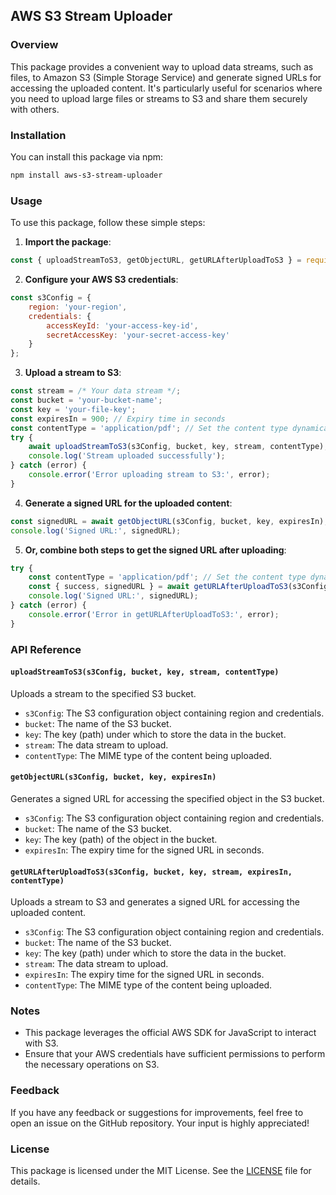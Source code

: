 ## AWS S3 Stream Uploader

### Overview
This package provides a convenient way to upload data streams, such as files, to Amazon S3 (Simple Storage Service) and generate signed URLs for accessing the uploaded content. It's particularly useful for scenarios where you need to upload large files or streams to S3 and share them securely with others.

### Installation
You can install this package via npm:

```bash
npm install aws-s3-stream-uploader
```

### Usage
To use this package, follow these simple steps:

1. **Import the package**:
```javascript
const { uploadStreamToS3, getObjectURL, getURLAfterUploadToS3 } = require('aws-s3-stream-uploader');
```

2. **Configure your AWS S3 credentials**:
```javascript
const s3Config = {
    region: 'your-region',
    credentials: {
        accessKeyId: 'your-access-key-id',
        secretAccessKey: 'your-secret-access-key'
    }
};
```

3. **Upload a stream to S3**:
```javascript
const stream = /* Your data stream */;
const bucket = 'your-bucket-name';
const key = 'your-file-key';
const expiresIn = 900; // Expiry time in seconds
const contentType = 'application/pdf'; // Set the content type dynamically
try {
    await uploadStreamToS3(s3Config, bucket, key, stream, contentType);
    console.log('Stream uploaded successfully');
} catch (error) {
    console.error('Error uploading stream to S3:', error);
}
```

4. **Generate a signed URL for the uploaded content**:
```javascript
const signedURL = await getObjectURL(s3Config, bucket, key, expiresIn);
console.log('Signed URL:', signedURL);
```

5. **Or, combine both steps to get the signed URL after uploading**:
```javascript
try {
    const contentType = 'application/pdf'; // Set the content type dynamically
    const { success, signedURL } = await getURLAfterUploadToS3(s3Config, bucket, key, stream, expiresIn, contentType);
    console.log('Signed URL:', signedURL);
} catch (error) {
    console.error('Error in getURLAfterUploadToS3:', error);
}
```

### API Reference
#### `uploadStreamToS3(s3Config, bucket, key, stream, contentType)`
Uploads a stream to the specified S3 bucket.

- `s3Config`: The S3 configuration object containing region and credentials.
- `bucket`: The name of the S3 bucket.
- `key`: The key (path) under which to store the data in the bucket.
- `stream`: The data stream to upload.
- `contentType`: The MIME type of the content being uploaded.

#### `getObjectURL(s3Config, bucket, key, expiresIn)`
Generates a signed URL for accessing the specified object in the S3 bucket.

- `s3Config`: The S3 configuration object containing region and credentials.
- `bucket`: The name of the S3 bucket.
- `key`: The key (path) of the object in the bucket.
- `expiresIn`: The expiry time for the signed URL in seconds.

#### `getURLAfterUploadToS3(s3Config, bucket, key, stream, expiresIn, contentType)`
Uploads a stream to S3 and generates a signed URL for accessing the uploaded content.

- `s3Config`: The S3 configuration object containing region and credentials.
- `bucket`: The name of the S3 bucket.
- `key`: The key (path) under which to store the data in the bucket.
- `stream`: The data stream to upload.
- `expiresIn`: The expiry time for the signed URL in seconds.
- `contentType`: The MIME type of the content being uploaded.

### Notes
- This package leverages the official AWS SDK for JavaScript to interact with S3.
- Ensure that your AWS credentials have sufficient permissions to perform the necessary operations on S3.

### Feedback
If you have any feedback or suggestions for improvements, feel free to open an issue on the GitHub repository. Your input is highly appreciated!

### License
This package is licensed under the MIT License. See the [LICENSE](https://github.com/example/example/blob/main/LICENSE) file for details.
